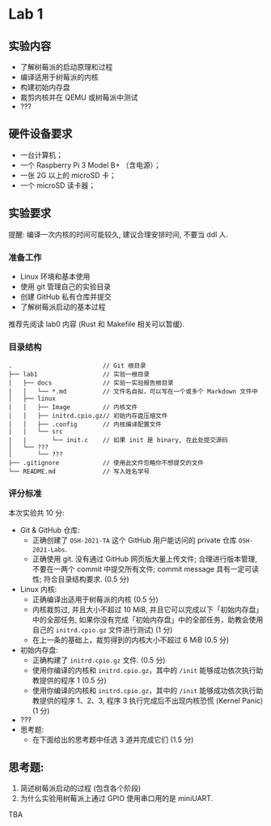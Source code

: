# Lab 1

## 实验内容

- 了解树莓派的启动原理和过程
- 编译适用于树莓派的内核
- 构建初始内存盘
- 裁剪内核并在 QEMU 或树莓派中测试
- ???

## 硬件设备要求

- 一台计算机；
- 一个 Raspberry Pi 3 Model B+ （含电源）；
- 一张 2G 以上的 microSD 卡；
- 一个 microSD 读卡器；

## 实验要求

提醒: 编译一次内核的时间可能较久, 建议合理安排时间, 不要当 ddl 人.

### 准备工作

- Linux 环境和基本使用
- 使用 git 管理自己的实验目录
- 创建 GitHub 私有仓库并提交
- 了解树莓派启动的基本过程

推荐先阅读 lab0 内容 (Rust 和 Makefile 相关可以暂缓).

### 目录结构

```
.                         // Git 根目录
├── lab1                  // 实验一根目录
│   ├── docs              // 实验一实验报告根目录
│   │   └── *.md          // 文件名自拟，可以写在一个或多个 Markdown 文件中
│   ├── linux
│   │   ├── Image         // 内核文件
│   │   ├── initrd.cpio.gz// 初始内存盘压缩文件
│   │   ├── .config       // 内核编译配置文件
|   |   └── src
|   |       └── init.c    // 如果 init 是 binary, 在此处提交源码
│   └── ???
│       └── ???
├── .gitignore            // 使用此文件忽略你不想提交的文件   
└── README.md             // 写入姓名学号
```

### 评分标准

本次实验共 10 分:

- Git & GitHub 仓库:
  - 正确创建了 `OSH-2021-TA` 这个 GitHub 用户能访问的 private 仓库 `OSH-2021-Labs`.
  - 正确使用 git. 没有通过 GitHub 网页版大量上传文件; 合理进行版本管理, 不要在一两个 commit 中提交所有文件; commit message 具有一定可读性; 符合目录结构要求. (0.5 分)
- Linux 内核:
  - 正确编译出适用于树莓派的内核 (0.5 分)
  - 内核裁剪过, 并且大小不超过 10 MiB, 并且它可以完成以下「初始内存盘」中的全部任务, 如果你没有完成「初始内存盘」中的全部任务，助教会使用自己的  `initrd.cpio.gz` 文件进行测试) (1 分)
  - 在上一条的基础上，裁剪得到的内核大小不超过 6 MiB (0.5 分)
- 初始内存盘:
  - 正确构建了 `initrd.cpio.gz` 文件. (0.5 分)
  - 使用你编译的内核和 `initrd.cpio.gz`，其中的 `/init` 能够成功依次执行助教提供的程序 1 (0.5 分)
  - 使用你编译的内核和 `initrd.cpio.gz`，其中的 `/init` 能够成功依次执行助教提供的程序 1、2、3, 程序 3 执行完成后不出现内核恐慌 (Kernel Panic) (1 分)
- ???
- 思考题:
  - 在下面给出的思考题中任选 3 道并完成它们 (1.5 分)

## 思考题:

1. 简述树莓派启动的过程 (包含各个阶段)
2. 为什么实验用树莓派上通过 GPIO 使用串口用的是 miniUART.

TBA